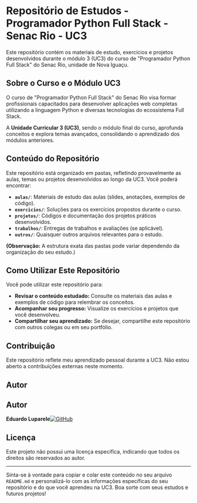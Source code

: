 # Repositório de Estudos - Programador Python Full Stack - Senac Rio - UC3

Este repositório contém os materiais de estudo, exercícios e projetos desenvolvidos durante o módulo 3 (UC3) do curso de "Programador Python Full Stack" do Senac Rio, unidade de Nova Iguaçu.

## Sobre o Curso e o Módulo UC3

O curso de "Programador Python Full Stack" do Senac Rio visa formar profissionais capacitados para desenvolver aplicações web completas utilizando a linguagem Python e diversas tecnologias do ecossistema Full Stack.

A **Unidade Curricular 3 (UC3)**, sendo o módulo final do curso, aprofunda conceitos e explora temas avançados, consolidando o aprendizado dos módulos anteriores.

## Conteúdo do Repositório

Este repositório está organizado em pastas, refletindo provavelmente as aulas, temas ou projetos desenvolvidos ao longo da UC3. Você poderá encontrar:

* **`aulas/`**: Materiais de estudo das aulas (slides, anotações, exemplos de código).
* **`exercicios/`**: Soluções para os exercícios propostos durante o curso.
* **`projetos/`**: Códigos e documentação dos projetos práticos desenvolvidos.
* **`trabalhos/`**: Entregas de trabalhos e avaliações (se aplicável).
* **`outros/`**: Quaisquer outros arquivos relevantes para o estudo.

**(Observação:** A estrutura exata das pastas pode variar dependendo da organização do seu estudo.)

## Como Utilizar Este Repositório

Você pode utilizar este repositório para:

* **Revisar o conteúdo estudado:** Consulte os materiais das aulas e exemplos de código para relembrar os conceitos.
* **Acompanhar seu progresso:** Visualize os exercícios e projetos que você desenvolveu.
* **Compartilhar seu aprendizado:** Se desejar, compartilhe este repositório com outros colegas ou em seu portfólio.

## Contribuição

Este repositório reflete meu aprendizado pessoal durante a UC3. Não estou aberto a contribuições externas neste momento.

## Autor

## Autor

**Eduardo Luparele**[![GitHub](https://img.shields.io/badge/GitHub-Profile-informational?logo=github&style=flat)](https://github.com/Luparele)

## Licença

Este projeto não possui uma licença específica, indicando que todos os direitos são reservados ao autor.

---

Sinta-se à vontade para copiar e colar este conteúdo no seu arquivo `README.md` e personalizá-lo com as informações específicas do seu repositório e do que você aprendeu na UC3. Boa sorte com seus estudos e futuros projetos!